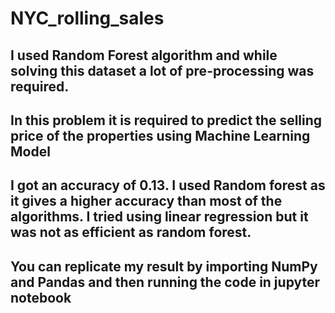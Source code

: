 # NYC_rolling_sales
## I used Random Forest algorithm and while solving this dataset a lot of pre-processing was required.
## In this problem it is required to predict the selling price of the properties using Machine Learning Model
## I got an accuracy of 0.13. I used Random forest as it gives a higher accuracy than most of the algorithms. I tried using linear regression but it was not as efficient as random forest. 
## You can replicate my result by importing NumPy and Pandas and then running the code in jupyter notebook
